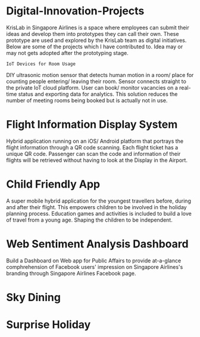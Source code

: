 # Digital-Innovation-Projects
KrisLab in Singapore Airlines is a space where employees can submit their ideas and develop them into prototypes they can call their own. These prototype are used and explored by the KrisLab team as digital initiatives. Below are some of the projects which I have contributed to. Idea may or may not gets adopted after the prototyping stage.

```
IoT Devices for Room Usage
```
DIY ultrasonic motion sensor that detects human motion in a room/ place for counting people entering/ leaving their room. Sensor connects straight to the private IoT cloud platform. 
User can book/ monitor vacancies on a real-time status and exporting data for analytics. 
This solution reduces the number of meeting rooms being booked but is actually not in use.

# Flight Information Display System
Hybrid application running on an iOS/ Android platform that portrays the flight information through a QR code scanning. Each flight ticket has a unique QR code. Passenger can scan the code and information of their flights will be retrieved without having to look at the Display in the Airport.

# Child Friendly App
A super mobile hybrid application for the youngest travellers before, during and after their flight. This empowers children to be involved in the holiday planning process. Education games and activities is included to build a love of travel from a young age. Shaping the children to be independent.

# Web Sentiment Analysis Dashboard
Build a Dashboard on Web app for Public Affairs to provide at-a-glance comphrehension of Facebook users' impression on Singapore Airlines's branding through Singapore Airlines Facebook page.

# Sky Dining


# Surprise Holiday



